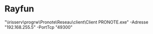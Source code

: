 # Rayfun

"\\irisserv\progrw\Pronote\Reseau\client\Client PRONOTE.exe" -Adresse "192.168.255.5" -PortTcp "49300"
